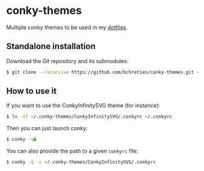 conky-themes
============

Multiple conky themes to be used in my [dotfiles][1].

## Standalone installation

Download the Git repository and its submodules:
```sh
$ git clone --recursive https://github.com/bchretien/conky-themes.git ~/.conky-themes
```

## How to use it

If you want to use the ConkyInfinitySVG theme (for instance):
```sh
$ ln -sf ~/.conky-themes/ConkyInfinitySVG/.conkyrc ~/.conkyrc
```

Then you can just launch conky:
```sh
$ conky -q&
```

You can also provide the path to a given `conkyrc` file:
```sh
$ conky -q -c ~/.conky-themes/ConkyInfinitySVG/.conkyrc
```


[1]: https://github.com/bchretien/dotfiles
